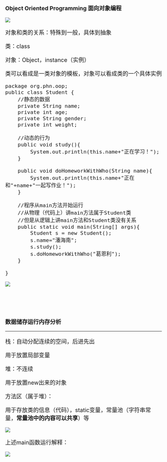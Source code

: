 <font size='4'>

**Object Oriented Programming 面向对象编程**

![](http://i.imgur.com/Ft3xMWb.png)

对象和类的关系：特殊到一般，具体到抽象



类：class

对象：Object，instance（实例）

类可以看成是一类对象的模板，对象可以看成类的一个具体实例

    package org.phn.oop;
    public class Student {
    	//静态的数据
    	private String name;
    	private int age;
    	private String gender;
    	private int weight;
    	
    	//动态的行为
    	public void study(){
    		System.out.println(this.name+"正在学习！");
    	}
    	
    	public void doHomeworkWithWho(String name){
    		System.out.println(this.name+"正在和"+name+"一起写作业！");
    	}
    	
    	//程序从main方法开始运行
    	//从物理（代码上）讲main方法属于Student类
    	//但是从逻辑上讲main方法和Student类没有关系
    	public static void main(String[] args){
    		Student s = new Student();
    		s.name="潘海南";
    		s.study();
    		s.doHomeworkWithWho("葛恩利");
    	}
    	
    }

![](http://i.imgur.com/BuSM8Ok.png)

<br/><br/><br/>

**数据储存运行内存分析**

----------


栈：自动分配连续的空间，后进先出

   用于放置局部变量

堆：不连续

   用于放置new出来的对象

方法区（属于堆）：

   用于存放类的信息（代码），static变量，常量池（字符串常量，**常量池中的内容可以共享**）等


![](http://i.imgur.com/C3mnP10.png)


上述main函数运行解释：

![](http://i.imgur.com/eUsWFI1.jpg)



</font>